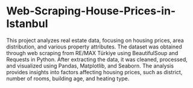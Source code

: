 # Web-Scraping-House-Prices-in-Istanbul

This project analyzes real estate data, focusing on housing prices, area distribution, and various property attributes. The dataset was obtained through web scraping from RE/MAX Türkiye using BeautifulSoup and Requests in Python. After extracting the data, it was cleaned, processed, and visualized using Pandas, Matplotlib, and Seaborn. The analysis provides insights into factors affecting housing prices, such as district, number of rooms, building age, and heating type.
